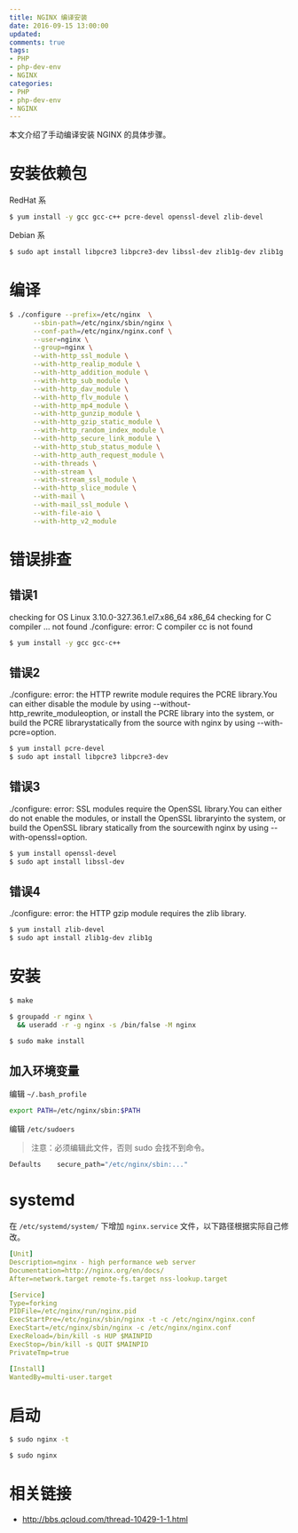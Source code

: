 ```yaml
---
title: NGINX 编译安装
date: 2016-09-15 13:00:00
updated:
comments: true
tags:
- PHP
- php-dev-env
- NGINX
categories:
- PHP
- php-dev-env
- NGINX
---
```


本文介绍了手动编译安装 NGINX 的具体步骤。

<!--more-->

# 安装依赖包

RedHat 系

```bash
$ yum install -y gcc gcc-c++ pcre-devel openssl-devel zlib-devel
```

Debian 系

```bash
$ sudo apt install libpcre3 libpcre3-dev libssl-dev zlib1g-dev zlib1g
```

# 编译

```bash
$ ./configure --prefix=/etc/nginx  \
      --sbin-path=/etc/nginx/sbin/nginx \
      --conf-path=/etc/nginx/nginx.conf \
      --user=nginx \
      --group=nginx \
      --with-http_ssl_module \
      --with-http_realip_module \
      --with-http_addition_module \
      --with-http_sub_module \
      --with-http_dav_module \
      --with-http_flv_module \
      --with-http_mp4_module \
      --with-http_gunzip_module \
      --with-http_gzip_static_module \
      --with-http_random_index_module \
      --with-http_secure_link_module \
      --with-http_stub_status_module \
      --with-http_auth_request_module \
      --with-threads \
      --with-stream \
      --with-stream_ssl_module \
      --with-http_slice_module \
      --with-mail \
      --with-mail_ssl_module \
      --with-file-aio \
      --with-http_v2_module
```

# 错误排查

## 错误1

checking for OS
Linux 3.10.0-327.36.1.el7.x86_64 x86_64
checking for C compiler ... not found
./configure: error: C compiler cc is not found

```bash
$ yum install -y gcc gcc-c++
```

## 错误2

./configure: error: the HTTP rewrite module requires the PCRE library.You can either disable the module by using --without-http_rewrite_moduleoption, or install the PCRE library into the system, or build the PCRE librarystatically from the source with nginx by using --with-pcre=option.

```bash
$ yum install pcre-devel
$ sudo apt install libpcre3 libpcre3-dev
```

## 错误3

./configure: error: SSL modules require the OpenSSL library.You can either do not enable the modules, or install the OpenSSL libraryinto the system, or build the OpenSSL library statically from the sourcewith nginx by using --with-openssl=option.

```bash
$ yum install openssl-devel
$ sudo apt install libssl-dev
```

## 错误4

./configure: error: the HTTP gzip module requires the zlib library.

```bash
$ yum install zlib-devel
$ sudo apt install zlib1g-dev zlib1g
```

# 安装

```bash
$ make

$ groupadd -r nginx \
  && useradd -r -g nginx -s /bin/false -M nginx

$ sudo make install
```

## 加入环境变量

编辑 `~/.bash_profile`

```bash
export PATH=/etc/nginx/sbin:$PATH
```

编辑 `/etc/sudoers`

>注意：必须编辑此文件，否则 sudo 会找不到命令。

```bash
Defaults	secure_path="/etc/nginx/sbin:..."
```

# systemd

在 `/etc/systemd/system/` 下增加 `nginx.service` 文件，以下路径根据实际自己修改。

```yaml
[Unit]
Description=nginx - high performance web server
Documentation=http://nginx.org/en/docs/
After=network.target remote-fs.target nss-lookup.target

[Service]
Type=forking
PIDFile=/etc/nginx/run/nginx.pid
ExecStartPre=/etc/nginx/sbin/nginx -t -c /etc/nginx/nginx.conf
ExecStart=/etc/nginx/sbin/nginx -c /etc/nginx/nginx.conf
ExecReload=/bin/kill -s HUP $MAINPID
ExecStop=/bin/kill -s QUIT $MAINPID
PrivateTmp=true

[Install]
WantedBy=multi-user.target
```

# 启动

```bash
$ sudo nginx -t

$ sudo nginx
```

# 相关链接

* http://bbs.qcloud.com/thread-10429-1-1.html
